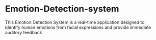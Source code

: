 # Emotion-Detection-system
This Emotion Detection System is a real-time application designed to identify human emotions from facial expressions and provide immediate auditory feedback
